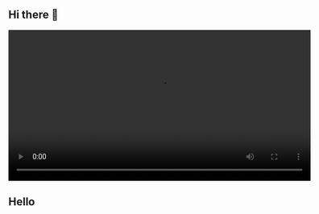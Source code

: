 ## Hi there 👋

<!--
**IvanC987/IvanC987** is a ✨ _special_ ✨ repository because its `README.md` (this file) appears on your GitHub profile.

Here are some ideas to get you started:

- 🔭 I’m currently working on ...
- 🌱 I’m currently learning ...
- 👯 I’m looking to collaborate on ...
- 🤔 I’m looking for help with ...
- 💬 Ask me about ...
- 📫 How to reach me: ...
- 😄 Pronouns: ...
- ⚡ Fun fact: ...
-->


<p align="center">
  <video width="600" controls>
    <source src="[https://github.com/IvanC987/IvanC987/output.mp4](https://raw.githubusercontent.com/IvanC987/IvanC987/main/output.mp4)" type="video/mp4">
    Your browser does not support the video tag.
  </video>
</p>

## Hello
